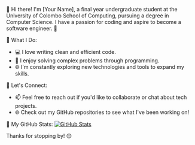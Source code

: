 👋 Hi there! I'm [Your Name], a final year undergraduate student at the University of Colombo School of Computing, pursuing a degree in Computer Science. I have a passion for coding and aspire to become a software engineer. 🚀

🌟 What I Do:
- 💻 I love writing clean and efficient code.
- 🔧 I enjoy solving complex problems through programming.
- 🌐 I'm constantly exploring new technologies and tools to expand my skills.

🔗 Let's Connect:
- 📫 Feel free to reach out if you'd like to collaborate or chat about tech projects.
- 🌐 Check out my GitHub repositories to see what I've been working on!

🔗 My GitHub Stats:
[![GitHub Stats](https://github-readme-stats.vercel.app/api?username=Tharushi-Chethana&show_icons=true&count_private=true&hide=contribs,prs&theme=dark)](https://github.com/Tharushi-Chethana)

Thanks for stopping by! 😊
